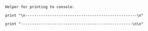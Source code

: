      
      Helper for printing to console:
      
      print "\n--------------------------------------------------\n"
      
      print "--------------------------------------------------\n\n"